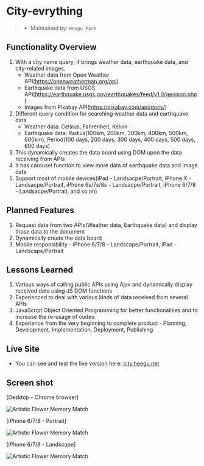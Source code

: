 # City-evrything

> - Maintained by: `Heegu Park`


## Functionality Overview
1. With a city name query, if brings weather data, earthquake data, and city-related images.
    - Weather data from Open Weather API(https://openweathermap.org/api)
    - Earthquake data from USGS API(https://earthquake.usgs.gov/earthquakes/feed/v1.0/geojson.php)
    - Images from Pixabay API(https://pixabay.com/api/docs/)
2. Different query condition for searching weather data and earthquake data
    - Weather data: Celsius, Fahrenheit, Kelvin
    - Earthquake data: Radius(100km, 200km, 300km, 400km, 500km, 600km), Period(100 days,  200 days, 300 days, 400 days, 500 days, 600 days) 
3. This dynamically creates the data board using DOM upon the data receiving from APIs
4. It has carousel function to view more data of earthquake data and image data
5. Support most of mobile devices(iPad - Landsacpe/Portrait, iPhone X - Landsacpe/Portrait, iPhone 6s/7s/8s - Landsacpe/Portrait, iPhone 6/7/8 - Landsacpe/Portrait, and so on)

## Planned Features
1. Request data from two APIs(Weather data, Earthquake data) and display those data to the document
2. Dynamically create the data board
3. Mobile responsibility - iPhone 6/7/8 - Landscape/Portrait, iPad - Landscape/Portrait

## Lessons Learned
1. Various ways of calling public APIs using Ajax and dynamically display received data using JS DOM functions
2. Experienced to deal with various kinds of data received from several APIs
2. JavaScript Object Oriented Programming for better functionalities and to increase the re-usage of codes
3. Experience from the very beginning to complete product - Planning, Development, Implementation, Deployment, Publishing

## Live Site
* You can see and test the live version here: <a href="https://city.heegu.net" target="blank">city.heegu.net</a>

## Screen shot
[Desktop - Chrome browser]

![Artistic Flower Memory Match](https://github.com/heegupark/memory_match/blob/master/omm-ss-001.gif)

[iPhone 6/7/8 - Portrait]

![Artistic Flower Memory Match](https://github.com/heegupark/memory_match/blob/master/omm-ss-002.gif)

[iPhone 6/7/8 - Landscape]

![Artistic Flower Memory Match](https://github.com/heegupark/memory_match/blob/master/omm-ss-003.gif)
